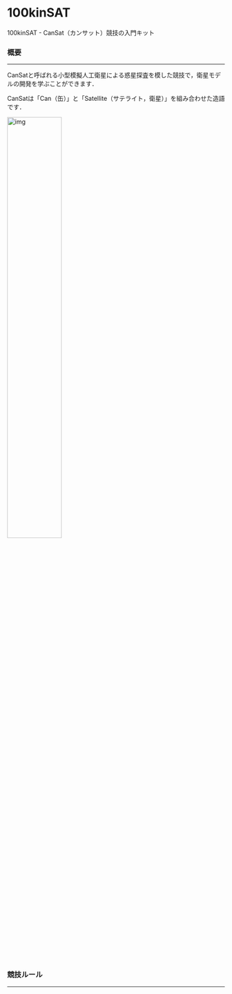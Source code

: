 # 100kinSAT
100kinSAT - CanSat（カンサット）競技の入門キット

### 概要
---

CanSatと呼ばれる小型模擬人工衛星による惑星探査を模した競技で，衛星モデルの開発を学ぶことができます．

CanSatは「Can（缶）」と「Satellite（サテライト，衛星）」を組み合わせた造語です．

<img src="https://github.com/ymt117/100kinSAT/blob/master/image/100kinSAT.JPG" alt="img" width="50%">

### 競技ルール
---

